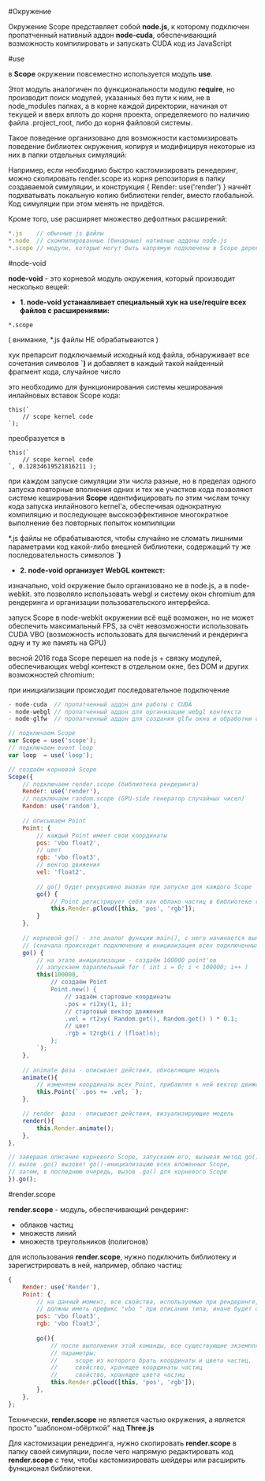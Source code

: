 #Окружение

Окружение Scope представляет собой __node.js__,
к которому подключен пропатченный нативный аддон __node-cuda__,
обеспечивающий возможность компилировать и запускать CUDA код из JavaScript

#use

в __Scope__ окружении повсеместно используется модуль __use__.

Этот модуль аналогичен по функциональности модулю __require__, но производит поиск
модулей, указанных без пути к ним, не в node_modules папках, а в корне каждой директории,
начиная от текущей и вверх вплоть до корня проекта, определяемого по наличию файла .project_root,
либо до корня файловой системы.

Такое поведение организовано для возможности кастомизировать поведение библиотек окружения,
копируя и модифицируя некоторые из них в папки отдельных симуляций:

Например, если необходимо быстро кастомизировать ренедеринг, можно скопировать render.scope
из корня репозитория в папку создаваемой симуляции, и конструкция { Render: use('render') } начнёт
подхватывать локальную копию библиотеки render, вместо глобальной. Код симуляции при этом менять не придётся.

Кроме того, use расширяет множество дефолтных расширений:

```js
*.js    // обычные js файлы
*.node  // скомпилированные (бинарные) нативные аддоны node.js
*.scope // модули, которые могут быть напрямую подключены в Scope дерево
```

#node-void

__node-void__ - это корневой модуль окружения, который производит несколько вещей:

- __1. node-void устанавливает специальный хук на use/require всех файлов с расширениями:__

```
*.scope
```

( внимание, *.js файлы НЕ обрабатываются )

хук препарсит подключаемый исходный код файла, обнаруживает все сочетания символов __`)__
и добавляет в каждый такой найденный фрагмент кода, случайное число

это необходимо для функционирования системы кеширования инлайновых вставок Scope кода:

```
this(`
	// scope kernel code
`);
```

преобразуется в

```
this(`
	// scope kernel code
`, 0.12834619521816211 );
```

при каждом запуске симуляции эти числа разные, но в пределах одного запуска повторные вполнения
одних и тех же участков кода позволяют системе кеширования __Scope__ идентифицировать
по этим числам точку кода запуска инлайнового kernel'а, обеспечивая однократную компиляцию
и последующее высокоэффективное многократное выполнение без повторных попыток компиляции

*.js файлы не обрабатываются, чтобы случайно не сломать лишними параметрами код какой-либо
внешней библиотеки, содержащий ту же последовательность символов __`)__

- __2. node-void организует WebGL контекст:__

изначально, void окружение было организовано не в node.js, а в node-webkit.
это позволяло использовать webgl и систему окон chromium для рендеринга и организации
пользовательского интерфейса.

запуск Scope в node-webkit окружении всё ещё возможен, но не может обеспечить максимальный FPS,
за счёт невозможности использовать CUDA VBO
(возможность использовать для вычислений и рендеринга одну и ту же память на GPU)

весной 2016 года Scope перешел на node.js + связку модулей, обеспечивающих webgl контекст
в отдельном окне, без DOM и других возможностей chromium:

при инициализации происходит последовательное подключение

```js
- node-cuda  // пропатченный аддон для работы с CUDA
- node-webgl // пропатченный аддон для организации webgl контекста
- node-glfw  // пропатченный аддон для создания glfw окна и обработки событий ресайза окна, клавиатуры и мыши
```

```js
// подключаем Scope
var Scope = use('scope');
// подключаем event loop
var loop  = use('loop');

// создаём корневой Scope
Scope({
	// подключаем render.scope (библиотека рендеринга)
	Render: use('render'),
	// подключаем random.scope (GPU-side генератор случайных чисел)
	Random: use('random'),
	
	// описываем Point
	Point: {
		// каждый Point имеет свои координаты
		pos: 'vbo float2',
		// цвет
		rgb: 'vbo float3',
		// вектор движения
		vel: 'float2',
		
		// go() будет рекурсивно вызван при запуске для каждого Scope
		go() {
			// Point регистрирует себя как облако частиц в библиотеке render.scope
			this.Render.pCloud([this, 'pos', 'rgb']);
		}
	},
	
	// корневой go() - это аналог функции main(), с него начинается выполение симуляции
	// (сначала происходит подключение и инициаизация всех подключенных и описанных sub Scope'ов )
	go() {
		// на этапе инициализации - создаём 100000 point'ов
		// запускаем параллельный for ( int i = 0; i < 100000; i++ )
		this(100000, `
			// создаём Point
			Point.new() {
				// задаём стартовые координаты
				.pos = ri2xy(1, i);
				// стартовый вектор движения
				.vel = rt2xy( Random.get(), Random.get() ) * 0.1;
				// цвет
				.rgb = t2rgb(i / (float)n);
			};
		`);
	},
	
	// animate фаза - описывает действия, обновляющие модель
	animate(){
		// изменяем координаты всех Point, прибавляя к ней вектор движения
		this.Point(` .pos += .vel; `);
	},

	// render  фаза - описывает действия, визуализирующие модель
	render(){
		this.Render.animate();
	},
},

// завершая описание корневого Scope, запускаем его, вызывая метод go()
// вызов .go() вызовет go()-инициализацию всех вложенных Scope,
// затем, в последнюю очередь, вызов .go() для корневого Scope
}).go();
```

#render.scope

__render.scope__ - модуль, обеспечивающий рендеринг:
- облаков частиц
- множеств линий
- множеств треугольников (полигонов)

для использования __render.scope__, нужно подключить библиотеку и зарегистрировать в ней, например, облако частиц:

```js
{
	Render: use('Render'),
	Point: {
		// на данный момент, все свойства, используемые при рендеринге,
		// должны иметь префикс "vbo " при описании типа, иначе будет ошибка
		pos: 'vbo float3',
		rgb: 'vbo float3',
		
		go(){
			// после выполнения этой команды, все существующие экземпляры Point будут отображаться при рендеринге
			// параметры:
			//     scope из которого брать координаты и цвета частиц,
			//     свойство, хранящее координаты частиц
			//     свойство, хранящее цвета частиц
			this.Render.pCloud([this, 'pos', 'rgb']);
		},
	},
};
```

Технически, __render.scope__ не является частью окружения, а является просто "шаблоном-обёрткой"
над __Three.js__

Для кастомизации ренедринга, нужно скопировать __render.scope__ в папку своей симуляции, после чего
напрямую редактировать код __render.scope__ с тем, чтобы кастомизировать шейдеры или расширить функционал библиотеки.
